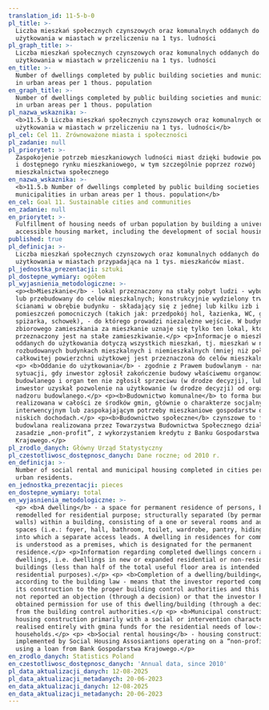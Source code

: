 ```yaml
---
translation_id: 11-5-b-0
pl_title: >-
  Liczba mieszkań społecznych czynszowych oraz komunalnych oddanych do
  użytkowania w miastach w przeliczeniu na 1 tys. ludności
pl_graph_title: >-
  Liczba mieszkań społecznych czynszowych oraz komunalnych oddanych do
  użytkowania w miastach w przeliczeniu na 1 tys. ludności
en_title: >-
  Number of dwellings completed by public building societies and municipalities
  in urban areas per 1 thous. population
en_graph_title: >-
  Number of dwellings completed by public building societies and municipalities
  in urban areas per 1 thous. population
pl_nazwa_wskaznika: >-
  <b>11.5.b Liczba mieszkań społecznych czynszowych oraz komunalnych oddanych do
  użytkowania w miastach w przeliczeniu na 1 tys. ludności</b>
pl_cel: Cel 11. Zrównoważone miasta i społeczności
pl_zadanie: null
pl_priorytet: >-
  Zaspokojenie potrzeb mieszkaniowych ludności miast dzięki budowie powszechnego
  i dostępnego rynku mieszkaniowego, w tym szczególnie poprzez rozwój
  mieszkalnictwa społecznego
en_nazwa_wskaznika: >-
  <b>11.5.b Number of dwellings completed by public building societies and
  municipalities in urban areas per 1 thous. population</b>
en_cel: Goal 11. Sustainable cities and communities
en_zadanie: null
en_priorytet: >-
  Fulfillment of housing needs of urban population by building a universal and
  accessible housing market, including the development of social housing
published: true
pl_definicja: >-
  Liczba mieszkań społecznych czynszowych oraz komunalnych oddanych do
  użytkowania w miastach przypadająca na 1 tys. mieszkańców miast.
pl_jednostka_prezentacji: sztuki
pl_dostepne_wymiary: ogółem
pl_wyjasnienia_metodologiczne: >-
  <p><b>Mieszkanie</b> - lokal przeznaczony na stały pobyt ludzi - wybudowany
  lub przebudowany do celów mieszkalnych; konstrukcyjnie wydzielony trwałymi
  ścianami w obrębie budynku - składający się z jednej lub kilku izb i
  pomieszczeń pomocniczych (takich jak: przedpokój hol, łazienka, WC, garderoba,
  spiżarka, schowek), - do którego prowadzi niezależne wejście. W budynkach
  zbiorowego zamieszkania za mieszkanie uznaje się tylko ten lokal, który
  przeznaczony jest na stałe zamieszkiwanie.</p> <p>Informacje o mieszkaniach
  oddanych do użytkowania dotyczą wszystkich mieszkań, tj. mieszkań w nowych lub
  rozbudowanych budynkach mieszkalnych i niemieszkalnych (mniej niż połowa
  całkowitej powierzchni użytkowej jest przeznaczona do celów mieszkalnych).</p>
  <p> <b>Oddanie do użytkowania</b> - zgodnie z Prawem budowlanym - następuje w
  sytuacji, gdy inwestor zgłosił zakończenie budowy właściwemu organowi nadzoru
  budowlanego i organ ten nie zgłosił sprzeciwu (w drodze decyzji), lub gdy
  inwestor uzyskał pozwolenie na użytkowanie (w drodze decyzji) od organu
  nadzoru budowlanego.</p> <p><b>Budownictwo komunalne</b> to forma budowlana
  realizowana w całości ze środków gmin, głównie o charakterze socjalnym,
  interwencyjnym lub zaspokajającym potrzeby mieszkaniowe gospodarstw domowych o
  niskich dochodach.</p> <p><b>Budownictwo społeczne</b> czynszowe to forma
  budowlana realizowana przez Towarzystwa Budownictwa Społecznego działające na
  zasadzie „non-profit”, z wykorzystaniem kredytu z Banku Gospodarstwa
  Krajowego.</p>
pl_zrodlo_danych: Główny Urząd Statystyczny
pl_czestotliwosc_dostępnosc_danych: Dane roczne; od 2010 r.
en_definicja: >-
  Number of social rental and municipal housing completed in cities per 1 thous.
  urban residents.
en_jednostka_prezentacji: pieces
en_dostepne_wymiary: total
en_wyjasnienia_metodologiczne: >-
  <p> <b>A dwelling</b> - a space for permanent residence of persons, built or
  remodelled for residential purpose; structurally separated (by permanent
  walls) within a building, consisting of a one or several rooms and auxiliary
  spaces (i.e.: foyer, hall, bathroom, toilet, wardrobe, pantry, hiding place),
  into which a separate access leads. A dwelling in residences for communities
  is understood as a premises, which is designated for the permanent
  residence.</p> <p>Information regarding completed dwellings concern all
  dwellings, i.e. dwellings in new or expanded residential or non-residential
  buildings (less than half of the total useful floor area is intended for
  residential purposes).</p> <p> <b>Completion of a dwelling/building</b> -
  according to the building law - means that the investor reported completion of
  its construction to the proper building control authorities and this body has
  not reported an objection (through a decision) or that the investor has
  obtained permission for use of this dwelling/building (through a decision)
  from the building control authorities.</p <p> <b>Municipal construction</b> -
  housing construction primarily with a social or intervention character,
  realised entirely with gmina funds for the residential needs of low-income
  households.</p> <p> <b>Social rental housing</b> - housing construction
  implemented by Social Housing Assosiantions operating on a “non-profit” basis
  using a loan from Bank Gospodarstwa Krajowego.</p>
en_zrodlo_danych: Statistics Poland
en_czestotliwosc_dostępnosc_danych: 'Annual data, since 2010'
pl_data_aktualizacji_danych: 12-08-2025
pl_data_aktualizacji_metadanych: 20-06-2023
en_data_aktualizacji_danych: 12-08-2025
en_data_aktualizacji_metadanych: 20-06-2023
---
```

